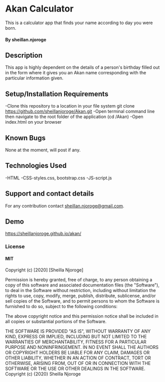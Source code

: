 # Akan Calculator
This is a calculator app that finds your name according to day you were born.
#### By sheillan.njoroge
## Description
This app is highly dependent on the details of a person's birthday filled out in the form where it gives you an Akan name corresponding with the particular information given.
## Setup/Installation Requirements
-Clone this repository to a location in your file system git clone https://github.com/sheillanjoroge/Akan.git
-Open terminal command line then navigate to the root folder of the application (cd /Akan)
-Open index.html on your browser
## Known Bugs
None at the moment, will post if any.
## Technologies Used
-HTML
-CSS-styles.css, bootstrap.css
-JS-script.js
## Support and contact details
For any contribution contact sheillan.njoroge@gmail.com.
## Demo
https://sheillanjoroge.github.io/akan/
### License
#### MIT
Copyright (c) [2020] [Sheilla Njoroge]

Permission is hereby granted, free of charge, to any person obtaining a copy of this software and associated documentation files (the "Software"), to deal in the Software without restriction, including without limitation the rights to use, copy, modify, merge, publish, distribute, sublicense, and/or sell copies of the Software, and to permit persons to whom the Software is furnished to do so, subject to the following conditions:

The above copyright notice and this permission notice shall be included in all copies or substantial portions of the Software.

THE SOFTWARE IS PROVIDED "AS IS", WITHOUT WARRANTY OF ANY KIND, EXPRESS OR IMPLIED, INCLUDING BUT NOT LIMITED TO THE WARRANTIES OF MERCHANTABILITY, FITNESS FOR A PARTICULAR PURPOSE AND NONINFRINGEMENT. IN NO EVENT SHALL THE AUTHORS OR COPYRIGHT HOLDERS BE LIABLE FOR ANY CLAIM, DAMAGES OR OTHER LIABILITY, WHETHER IN AN ACTION OF CONTRACT, TORT OR OTHERWISE, ARISING FROM, OUT OF OR IN CONNECTION WITH THE SOFTWARE OR THE USE OR OTHER DEALINGS IN THE SOFTWARE. Copyright (c) {2020} Sheilla Njoroge

